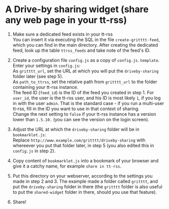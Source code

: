 # A Drive-by sharing widget (share any web page in your tt-rss)

1. Make sure a dedicated feed exists in your tt-rss<br/>
   You can insert it via executing the SQL in the file `create-gritttt-feed`, which you can find in the main directory. After creating the dedicated feed, look up the table `ttrss_feeds` and take note of the feed's ID.

2. Create a configuration file `config.js` as a copy of `config.js.template`.
   Enter your settings in `config.js`:<br/> 
   As `gritttt_url`, set the URL at which you will put the `driveby-sharing` folder later (see step 5).<br/>
   As `path_to_ttrss`, set the relative path from `gritttt_url` to the folder containing your tt-rss instance.<br/>
   The feed ID (`feed_id`) is the ID of the feed you created in step 1. For `user_id`, the user is the tt-rss user, and his ID is most likely `1`, if you log in with the user `admin`.
   That is the standard case - if you run a multi-user tt-rss, fill in the ID you want to use in that context of sharing.<br/>
   Change the next setting to `false` if your tt-rss instance has a version lower than `1.5.10.` (you can see the version on the login screen).

3. Adjust the URL at which the `driveby-sharing` folder will be in `bookmarklet.js`:<br/>
   Replace `http://www.example.com/gritttt/driveby-sharing` with whereever you put that folder later, in step 5 (you also edited this in `config.js` in step 2).

4. Copy content of `bookmarklet.js` into a bookmark of your browser and give it a catchy name, for example `share in tt-rss`.

5. Put this directory on your webserver, according to the settings you made in step 2 and 3. The example made a folder called `gritttt`,
   and put the `driveby-sharing` folder in there (the `gritttt` folder is also useful to put the `shared-widget` folder in there, should you use that feature).

6. Share!
